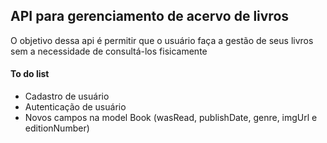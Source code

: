 ## API para gerenciamento de acervo de livros

O objetivo dessa api é permitir que o usuário faça a gestão de seus livros sem a necessidade de consultá-los fisicamente

#### To do list
 - Cadastro de usuário
 - Autenticação de usuário
 - Novos campos na model Book (wasRead, publishDate, genre, imgUrl e editionNumber)